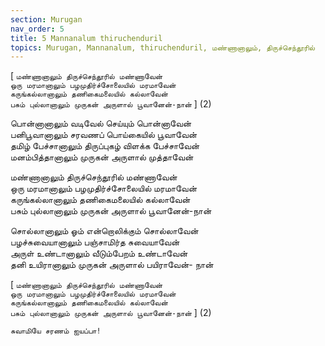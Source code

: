 ```yaml
---
section: Murugan
nav_order: 5
title: 5 Mannanalum thiruchenduril
topics: Murugan, Mannanalum, thiruchenduril, மண்ணானாலும், திருச்செந்தூரில்
---
```


[ `மண்ணானாலும் திருச்செந்தூரில் மண்ணாவேன்`\
`ஒரு மரமானாலும் பழமுதிர்ச்சோலையில் மரமாவேன்`\
`கருங்கல்லானாலும் தணிகைமலையில் கல்லாவேன்`\
`பசும் புல்லானாலும் முருகன் அருளால் பூவானேன்-நான்` ] (2)

பொன்னானாலும் வடிவேல் செய்யும் பொன்னாவேன்\
பனிபூவானாலும் சரவணப் பொய்கையில் பூவாவேன்\
தமிழ் பேச்சானாலும் திருப்புகழ் விளக்க பேச்சாவேன்\
மனம்பித்தானாலும் முருகன் அருளால் முத்தாவேன்

மண்ணானாலும் திருச்செந்தூரில் மண்ணாவேன்\
ஒரு மரமானாலும் பழமுதிர்ச்சோலையில் மரமாவேன்\
கருங்கல்லானாலும் தணிகைமலையில் கல்லாவேன்\
பசும் புல்லானாலும் முருகன் அருளால் பூவானேன்-நான்

சொல்லானாலும் ஓம் என்றொலிக்கும் சொல்லாவேன்\
பழச்சுவையானாலும் பஞ்சாமிர்த சுவையாவேன்\
அருள் உண்டானாலும் வீடும்பேறம் உண்டாவேன்\
தனி உயிரானாலும் முருகன் அருளால் பயிராவேன்- நான்

[ `மண்ணானாலும் திருச்செந்தூரில் மண்ணாவேன்`\
`ஒரு மரமானாலும் பழமுதிர்ச்சோலையில் மரமாவேன்`\
`கருங்கல்லானாலும் தணிகைமலையில் கல்லாவேன்`\
`பசும் புல்லானாலும் முருகன் அருளால் பூவானேன்-நான்` ] (2)


`சுவாமியே சரணம் ஐயப்பா!`

